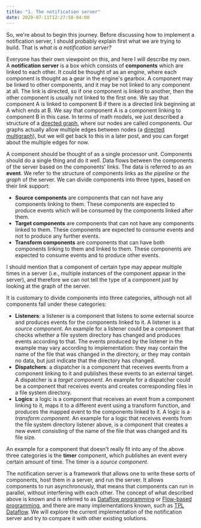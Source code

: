 ```yaml
---
title: "1. The notification server"
date: 2020-07-11T12:27:58-04:00
---
```


So, we're about to begin this journey. Before discussing how to implement a notification server, I should probably explain first what we are trying to build. That is *what is a notification server?*

Everyone has their own viewpoint on this, and here I will describe my own. A **notification server** is a box which consists of **components** which are linked to each other. It could be thought of as an engine, where each component is thought as a gear in the engine's gearbox. A component may be linked to other components, and it may be not linked to any component at all. The link is directed, so if one component is linked to another, then the other component is usually not linked to the first one. We say that component A is linked to component B if there is a directed link beginning at A which ends at B. We say that component A is a component linking to component B in this case. In terms of math models, we just described a structure of a [directed graph](https://en.wikipedia.org/wiki/Directed_graph), where our nodes are called components. Our graphs actually allow multiple edges between nodes (a [directed multigraph](https://en.wikipedia.org/wiki/Multigraph#Directed_multigraph_(edges_with_own_identity))), but we will get back to this in a later post, and you can forget about the multiple edges for now.

A component should be thought of as a single processor unit. Components should do a single thing and do it well. Data flows between the components of the server based on the components' links. The data is referred to as an **event**.  We refer to the structure of components links as *the pipeline* or *the graph* of the server. We can divide components into three types, based on their link support:
* **Source components** are components that can not have any components linking to them. These components are expected to produce events which will be consumed by the components linked after them.
* **Target components** are components that can not have any components linked to them. These components are expected to consume events and not to produce any further events.
* **Transform components** are components that can have both components linking to them and linked to them. These components are expected to consume events and to produce other events.

I should mention that a component of certain type may appear multiple times in a server (i.e., multiple instances of the component appear in the server), and therefore we can not tell the type of a component just by looking at the graph of the server.

It is customary to divide components into three categories, although not all components fall under these categories:
* **Listeners**: a listener is a component that listens to some external source and produces events for the components linked to it. A listener is a *source component*. An example for a listener could be a component that checks whether a file system directory has changed and produces events according to that. The events produced by the listener in the example may vary according to implementation: they may contain the name of the file that was changed in the directory, or they may contain no data, but just indicate that the directory has changed.
* **Dispatchers**: a dispatcher is a component that receives events from a component linking to it and publishes these events to an external target. A dispatcher is a *target component*. An example for a dispatcher could be a component that receives events and creates corresponding files in a file system directory.
* **Logics**: a logic is a component that receives an event from a component linking to it, maps it to a different event using a transform function, and produces the mapped event to the components linked to it. A logic is a *transform component*. An example for a logic that receives events from the file system directory listener above, is a component that creates a new event consisting of the name of the file that was changed and its file size.

An example for a component that doesn't really fit into any of the above three categories is the **timer** component, which publishes an event every certain amount of time. The timer is a *source component*.

The notification server is a framework that allows one to write these sorts of components, host them in a server, and run the server. It allows components to run asynchronously, that means that components can run in parallel, without interfering with each other. The concept of what described above is known and is referred to as [Dataflow programming](https://en.wikipedia.org/wiki/Dataflow_programming) or [Flow-based programming](https://en.wikipedia.org/wiki/Flow-based_programming), and there are many implementations known, such as [TPL Dataflow](https://docs.microsoft.com/en-us/dotnet/standard/parallel-programming/dataflow-task-parallel-library). We will explore the current implementation of the notification server and try to compare it with other existing solutions.